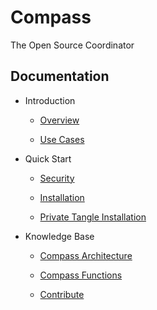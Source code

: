 # Compass
The Open Source Coordinator

## Documentation
- Introduction

    - [Overview](introduction/overview.md)
    
    - [Use Cases](introduction/usecases.md)

- Quick Start

    - [Security](quick-start/security.md)
    
    - [Installation](quick-start/Installation.md)

    - [Private Tangle Installation](quick-start/PrivateTangleInstallation.md)
  
- Knowledge Base
    - [Compass Architecture](knowledge-base/compass-architecture.md)
    
    - [Compass Functions](knowledge-base/compass-functions.md)
    
    - [Contribute](knowledge-base/contribute.md)
